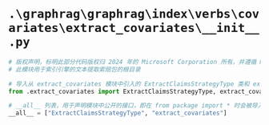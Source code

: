 # `.\graphrag\graphrag\index\verbs\covariates\extract_covariates\__init__.py`

```py
# 版权声明，标明此部分代码版权归 2024 年的 Microsoft Corporation 所有，并遵循 MIT 许可协议
# 此模块用于索引引擎的文本提取索赔包的根目录

# 导入从 extract_covariates 模块中引入的 ExtractClaimsStrategyType 类和 extract_covariates 函数
from .extract_covariates import ExtractClaimsStrategyType, extract_covariates

# __all__ 列表，用于声明模块中公开的接口，即在 from package import * 时会被导入的对象
__all__ = ["ExtractClaimsStrategyType", "extract_covariates"]
```